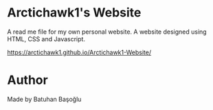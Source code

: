 # Arctichawk1's Website

A read me file for my own personal website. A website designed using HTML, CSS and Javascript.

https://arctichawk1.github.io/Arctichawk1-Website/

# Author

Made by Batuhan Başoğlu
